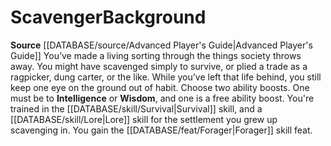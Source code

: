﻿---
ability:
- Intelligence
- Wisdom
ability_boost:
- Intelligence
- Wisdom
feat: '[[DATABASE/feat/Forager|Forager]]'
id: '176'
name: Scavenger
prerequisite: null
rarity: Common
rus_type_level: null
skill:
- '[[DATABASE/skill/Survival|Survival]]'
- '[[DATABASE/skill/Lore|Lore]] forthe settlement you grew up scavenging in.'
source: '[[DATABASE/source/Advanced Player''s Guide|Advanced Player''s Guide]]'
subcategory: general
trait: null
type: Background

---
# Scavenger<span class="item-type">Background</span>

**Source** [[DATABASE/source/Advanced Player's Guide|Advanced Player's Guide]] 
You’ve made a living sorting through the things society throws away. You might have scavenged simply to survive, or plied a trade as a ragpicker, dung carter, or the like. While you’ve left that life behind, you still keep one eye on the ground out of habit.
Choose two ability boosts. One must be to **Intelligence** or **Wisdom**, and one is a free ability boost.
You're trained in the [[DATABASE/skill/Survival|Survival]] skill, and a [[DATABASE/skill/Lore|Lore]] skill for the settlement you grew up scavenging in. You gain the [[DATABASE/feat/Forager|Forager]] skill feat.